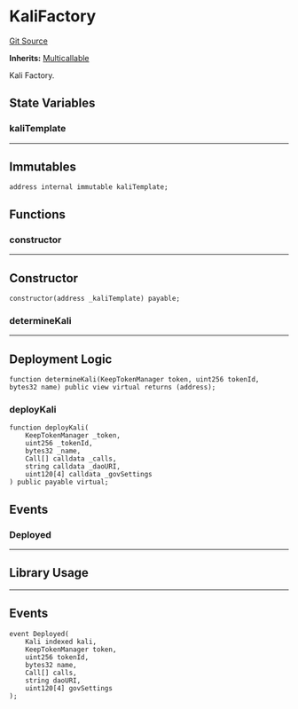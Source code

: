 # KaliFactory
[Git Source](https://github.com/kalidao/keep/blob/e52b433e668648f92907034179bd28358496fd0a/src/extensions/dao/KaliFactory.sol)

**Inherits:**
[Multicallable](/src/utils/Multicallable.sol/abstract.Multicallable.md)

Kali Factory.


## State Variables
### kaliTemplate
-----------------------------------------------------------------------
Immutables
-----------------------------------------------------------------------


```solidity
address internal immutable kaliTemplate;
```


## Functions
### constructor

-----------------------------------------------------------------------
Constructor
-----------------------------------------------------------------------


```solidity
constructor(address _kaliTemplate) payable;
```

### determineKali

-----------------------------------------------------------------------
Deployment Logic
-----------------------------------------------------------------------


```solidity
function determineKali(KeepTokenManager token, uint256 tokenId, bytes32 name) public view virtual returns (address);
```

### deployKali


```solidity
function deployKali(
    KeepTokenManager _token,
    uint256 _tokenId,
    bytes32 _name,
    Call[] calldata _calls,
    string calldata _daoURI,
    uint120[4] calldata _govSettings
) public payable virtual;
```

## Events
### Deployed
-----------------------------------------------------------------------
Library Usage
-----------------------------------------------------------------------
-----------------------------------------------------------------------
Events
-----------------------------------------------------------------------


```solidity
event Deployed(
    Kali indexed kali,
    KeepTokenManager token,
    uint256 tokenId,
    bytes32 name,
    Call[] calls,
    string daoURI,
    uint120[4] govSettings
);
```

